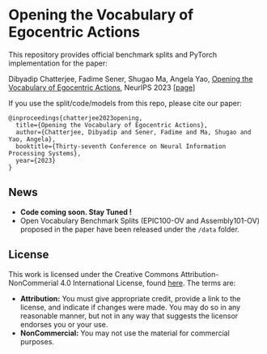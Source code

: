# Opening the Vocabulary of Egocentric Actions

This repository provides official benchmark splits and PyTorch implementation for the paper:

Dibyadip Chatterjee, Fadime Sener, Shugao Ma, Angela Yao, [Opening the Vocabulary of Egocentric Actions](https://arxiv.org/abs/2308.11488), NeurIPS 2023 [[page](https://dibschat.github.io/openvocab-egoAR/)]

If you use the split/code/models from this repo, please cite our paper:
```
@inproceedings{chatterjee2023opening,
  title={Opening the Vocabulary of Egocentric Actions},
  author={Chatterjee, Dibyadip and Sener, Fadime and Ma, Shugao and Yao, Angela},
  booktitle={Thirty-seventh Conference on Neural Information Processing Systems},
  year={2023}
}
```

## News
- **Code coming soon. Stay Tuned !**
- Open Vocabulary Benchmark Splits (EPIC100-OV and Assembly101-OV) proposed in the paper have been released under the `/data` folder.

## License
This work is licensed under the Creative Commons Attribution-NonCommerial 4.0 International License, found [here](https://creativecommons.org/licenses/by-nc/4.0/). The terms are:
- **Attribution:** You must give appropriate credit, provide a link to the license, and indicate if changes were made. You may do so in any reasonable manner, but not in any way that suggests the licensor endorses you or your use.
- **NonCommercial:** You may not use the material for commercial purposes.

